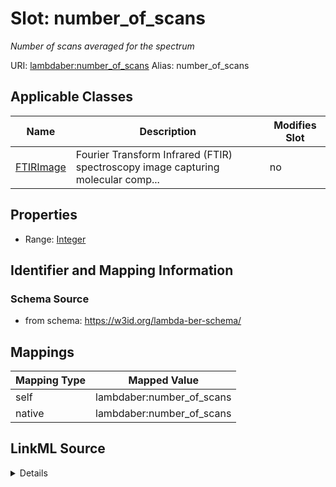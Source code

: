

# Slot: number_of_scans 


_Number of scans averaged for the spectrum_





URI: [lambdaber:number_of_scans](https://w3id.org/lambda-ber-schema/number_of_scans)
Alias: number_of_scans

<!-- no inheritance hierarchy -->





## Applicable Classes

| Name | Description | Modifies Slot |
| --- | --- | --- |
| [FTIRImage](FTIRImage.md) | Fourier Transform Infrared (FTIR) spectroscopy image capturing molecular comp... |  no  |






## Properties

* Range: [Integer](Integer.md)




## Identifier and Mapping Information






### Schema Source


* from schema: https://w3id.org/lambda-ber-schema/




## Mappings

| Mapping Type | Mapped Value |
| ---  | ---  |
| self | lambdaber:number_of_scans |
| native | lambdaber:number_of_scans |




## LinkML Source

<details>
```yaml
name: number_of_scans
description: Number of scans averaged for the spectrum
from_schema: https://w3id.org/lambda-ber-schema/
rank: 1000
alias: number_of_scans
owner: FTIRImage
domain_of:
- FTIRImage
range: integer

```
</details>